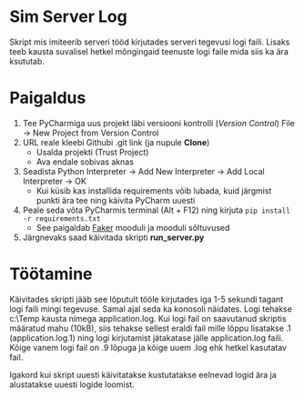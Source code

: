 # Sim Server Log

Skript mis imiteerib serveri tööd kirjutades serveri tegevusi logi faili. Lisaks teeb kausta suvalisel hetkel 
mõngingaid teenuste logi faile mida siis ka ära ksututab. 

# Paigaldus
1. Tee PyCharmiga uus projekt läbi versiooni kontrolli (_Version Control_) File -> New Project from Version Control
2. URL reale kleebi Githubi .git link (ja nupule **Clone**)
   * Usalda projekti (Trust Project)
   * Ava endale sobivas aknas
3. Seadista Python Interpreter -> Add New Interpreter -> Add Local Interpreter -> OK
   * Kui küsib kas installida requirements võib lubada, kuid järgmist punkti ära tee ning käivita PyCharm uuesti
4. Peale seda võta PyCharmis terminal (Alt + F12) ning kirjuta ``` pip install -r requirements.txt ```
   * See paigaldab [Faker](https://faker.readthedocs.io/en/master/) mooduli ja mooduli sõltuvused
5. Järgnevaks saad käivitada skripti **run_server.py**

# Töötamine
Käivitades skripti jääb see lõputult tööle kirjutades iga 1-5 sekundi tagant logi faili mingi tegevuse. Samal ajal seda 
ka konosoli näidates. Logi tehakse c:\Temp kausta nimega application.log. Kui logi fail on saavutanud skriptis määratud 
mahu (10kB), siis tehakse sellest eraldi fail mille lõppu lisatakse .1 (application.log.1) ning logi kirjutamist 
jätakatase jälle application.log faili. Kõige vanem logi fail on .9 lõpuga ja kõige uuem .log ehk hetkel kasutatav fail.

Igakord kui skript uuesti käivitatakse kustutatakse eelnevad logid ära ja alustatakse uuesti logide loomist.
